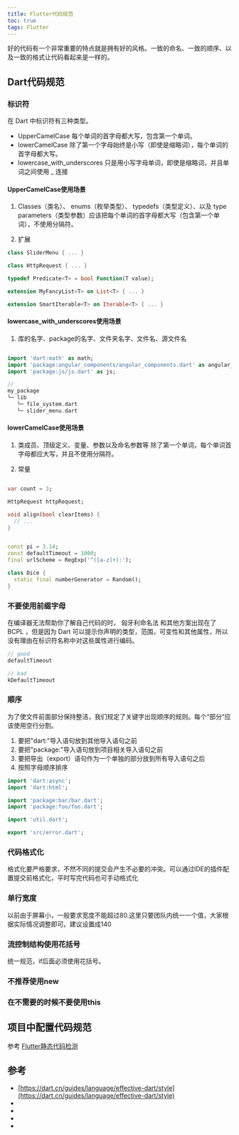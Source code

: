 ```yaml
---
title: Flutter代码规范
toc: true
tags: Flutter
---
```




好的代码有一个非常重要的特点就是拥有好的风格。一致的命名、一致的顺序、以及一致的格式让代码看起来是一样的。



## Dart代码规范


### 标识符



在 Dart 中标识符有三种类型。

- UpperCamelCase 每个单词的首字母都大写，包含第一个单词。
- lowerCamelCase 除了第一个字母始终是小写（即使是缩略词），每个单词的首字母都大写。
- lowercase_with_underscores 只是用小写字母单词，即使是缩略词，并且单词之间使用 _ 连接


#### UpperCamelCase使用场景

1. Classes（类名）、 enums（枚举类型）、 typedefs（类型定义）、以及 type parameters（类型参数）应该把每个单词的首字母都大写（包含第一个单词），不使用分隔符。

2. 扩展

```dart
class SliderMenu { ... }

class HttpRequest { ... }

typedef Predicate<T> = bool Function(T value);

extension MyFancyList<T> on List<T> { ... }

extension SmartIterable<T> on Iterable<T> { ... }

```


#### lowercase_with_underscores使用场景

1. 库的名字、package的名字、文件夹名字、文件名、源文件名

```dart

import 'dart:math' as math;
import 'package:angular_components/angular_components.dart' as angular_components;
import 'package:js/js.dart' as js;

//
my_package
└─ lib
   └─ file_system.dart
   └─ slider_menu.dart


```



#### lowerCamelCase使用场景

1. 类成员、顶级定义、变量、参数以及命名参数等 除了第一个单词，每个单词首字母都应大写，并且不使用分隔符。

2. 常量


```dart

var count = 3;

HttpRequest httpRequest;

void align(bool clearItems) {
  // ...
}


const pi = 3.14;
const defaultTimeout = 1000;
final urlScheme = RegExp('^([a-z]+):');

class Dice {
  static final numberGenerator = Random();
}

```





### 不要使用前缀字母

在编译器无法帮助你了解自己代码的时， 匈牙利命名法 和其他方案出现在了 BCPL ，但是因为 Dart 可以提示你声明的类型，范围，可变性和其他属性，所以没有理由在标识符名称中对这些属性进行编码。

```dart
// good
defaultTimeout

// bad
kDefaultTimeout
```


### 顺序

为了使文件前面部分保持整洁，我们规定了关键字出现顺序的规则。每个“部分”应该使用空行分割。


1. 要把"dart:"导入语句放到其他导入语句之前
2. 要把"package:"导入语句放到项目相关导入语句之前
3. 要把导出（export）语句作为一个单独的部分放到所有导入语句之后
4. 按照字母顺序排序


```dart
import 'dart:async';
import 'dart:html';

import 'package:bar/bar.dart';
import 'package:foo/foo.dart';

import 'util.dart';

export 'src/error.dart';

```

### 代码格式化

格式化要严格要求，不然不同的提交会产生不必要的冲突。可以通过IDE的插件配置提交前格式化，平时写完代码也可手动格式化


### 单行宽度

以前由于屏幕小，一般要求宽度不能超过80.这里只要团队内统一一个值，大家根据实际情况调整即可。建议设置成140


### 流控制结构使用花括号

统一规范，if后面必须使用花括号。


### 不推荐使用new


### 在不需要的时候不要使用this




## 项目中配置代码规范

参考 [Flutter静态代码检测](./未分类/Flutter静态代码检测)





## 参考


- [https://dart.cn/guides/language/effective-dart/style](https://dart.cn/guides/language/effective-dart/style)
- []()
- []()
- []()
- []()
